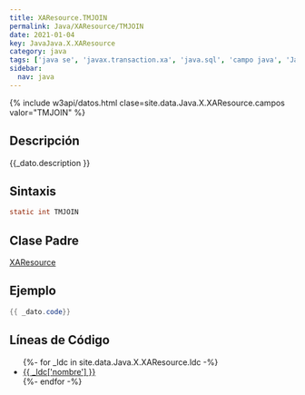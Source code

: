 ```yaml
---
title: XAResource.TMJOIN
permalink: Java/XAResource/TMJOIN
date: 2021-01-04
key: JavaJava.X.XAResource
category: java
tags: ['java se', 'javax.transaction.xa', 'java.sql', 'campo java', 'Java 1.4']
sidebar: 
  nav: java
---
```


{% include w3api/datos.html clase=site.data.Java.X.XAResource.campos valor="TMJOIN" %}

## Descripción
{{_dato.description }}

## Sintaxis
~~~java
static int TMJOIN
~~~

## Clase Padre
[XAResource](/Java/XAResource/)

## Ejemplo
~~~java
{{ _dato.code}}
~~~

## Líneas de Código
<ul>
{%- for _ldc in site.data.Java.X.XAResource.ldc -%}
   <li>
       <a href="{{_ldc['url'] }}">{{ _ldc['nombre'] }}</a>
   </li>
{%- endfor -%}
</ul>
